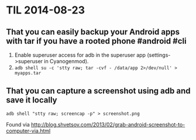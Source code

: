 # TIL 2014-08-23

## That you can easily backup your Android apps with tar if you have a rooted phone #android #cli

1. Enable superuser access for adb in the superuser app (settings->superuser in Cyanogenmod).
2. `adb shell su -c 'stty raw; tar -cvf - /data/app 2>/dev/null' > myapps.tar`

## That you can capture a screenshot using adb and save it locally

`adb shell "stty raw; screencap -p" > screenshot.png`

Found via http://blog.shvetsov.com/2013/02/grab-android-screenshot-to-computer-via.html
